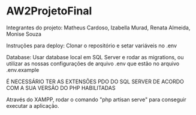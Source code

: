 # AW2ProjetoFinal
Integrantes do projeto:
Matheus Cardoso,
Izabella Murad,
Renata Almeida,
Monise Souza


Instruções para deploy:
Clonar o repositório e setar variáveis no .env


Database:
Usar database local em SQL Server e rodar as migrations, ou utilizar as nossas configurações de arquivo .env que estão no arquivo .env.example


É NECESSÁRIO TER AS EXTENSÕES PDO DO SQL SERVER DE ACORDO COM A SUA VERSÃO DO PHP HABILITADAS


Através do XAMPP, rodar o comando "php artisan serve" para conseguir executar a aplicação.



